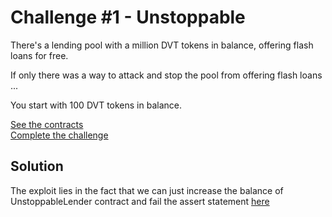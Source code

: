 # Challenge #1 - Unstoppable
There's a lending pool with a million DVT tokens in balance, offering flash loans for free.

If only there was a way to attack and stop the pool from offering flash loans ...

You start with 100 DVT tokens in balance.

[See the contracts](https://github.com/nicolasgarcia214/damn-vulnerable-defi-foundry/tree/master/src/Contracts/unstoppable)
<br/>
[Complete the challenge](https://github.com/nicolasgarcia214/damn-vulnerable-defi-foundry/blob/master/test/Levels/unstoppable/Unstoppable.t.sol)

## Solution

The exploit lies in the fact that we can just increase the balance of UnstoppableLender contract and fail the assert statement [here](../../../src/Contracts/unstoppable/UnstoppableLender.sol#L41)
